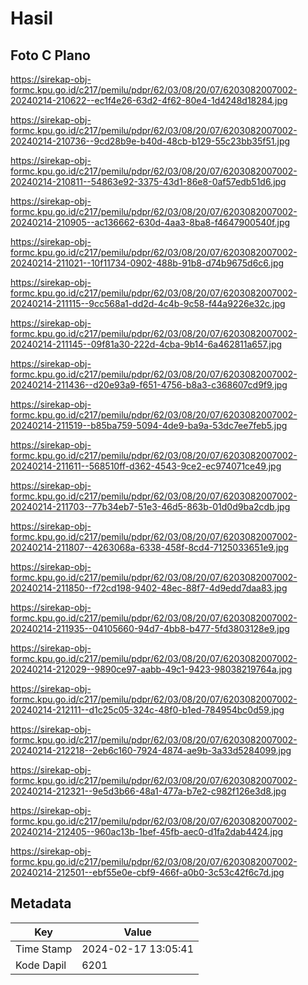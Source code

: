 # Hasil

## Foto C Plano

https://sirekap-obj-formc.kpu.go.id/c217/pemilu/pdpr/62/03/08/20/07/6203082007002-20240214-210622--ec1f4e26-63d2-4f62-80e4-1d4248d18284.jpg

https://sirekap-obj-formc.kpu.go.id/c217/pemilu/pdpr/62/03/08/20/07/6203082007002-20240214-210736--9cd28b9e-b40d-48cb-b129-55c23bb35f51.jpg

https://sirekap-obj-formc.kpu.go.id/c217/pemilu/pdpr/62/03/08/20/07/6203082007002-20240214-210811--54863e92-3375-43d1-86e8-0af57edb51d6.jpg

https://sirekap-obj-formc.kpu.go.id/c217/pemilu/pdpr/62/03/08/20/07/6203082007002-20240214-210905--ac136662-630d-4aa3-8ba8-f4647900540f.jpg

https://sirekap-obj-formc.kpu.go.id/c217/pemilu/pdpr/62/03/08/20/07/6203082007002-20240214-211021--10f11734-0902-488b-91b8-d74b9675d6c6.jpg

https://sirekap-obj-formc.kpu.go.id/c217/pemilu/pdpr/62/03/08/20/07/6203082007002-20240214-211115--9cc568a1-dd2d-4c4b-9c58-f44a9226e32c.jpg

https://sirekap-obj-formc.kpu.go.id/c217/pemilu/pdpr/62/03/08/20/07/6203082007002-20240214-211145--09f81a30-222d-4cba-9b14-6a462811a657.jpg

https://sirekap-obj-formc.kpu.go.id/c217/pemilu/pdpr/62/03/08/20/07/6203082007002-20240214-211436--d20e93a9-f651-4756-b8a3-c368607cd9f9.jpg

https://sirekap-obj-formc.kpu.go.id/c217/pemilu/pdpr/62/03/08/20/07/6203082007002-20240214-211519--b85ba759-5094-4de9-ba9a-53dc7ee7feb5.jpg

https://sirekap-obj-formc.kpu.go.id/c217/pemilu/pdpr/62/03/08/20/07/6203082007002-20240214-211611--568510ff-d362-4543-9ce2-ec974071ce49.jpg

https://sirekap-obj-formc.kpu.go.id/c217/pemilu/pdpr/62/03/08/20/07/6203082007002-20240214-211703--77b34eb7-51e3-46d5-863b-01d0d9ba2cdb.jpg

https://sirekap-obj-formc.kpu.go.id/c217/pemilu/pdpr/62/03/08/20/07/6203082007002-20240214-211807--4263068a-6338-458f-8cd4-7125033651e9.jpg

https://sirekap-obj-formc.kpu.go.id/c217/pemilu/pdpr/62/03/08/20/07/6203082007002-20240214-211850--f72cd198-9402-48ec-88f7-4d9edd7daa83.jpg

https://sirekap-obj-formc.kpu.go.id/c217/pemilu/pdpr/62/03/08/20/07/6203082007002-20240214-211935--04105660-94d7-4bb8-b477-5fd3803128e9.jpg

https://sirekap-obj-formc.kpu.go.id/c217/pemilu/pdpr/62/03/08/20/07/6203082007002-20240214-212029--9890ce97-aabb-49c1-9423-98038219764a.jpg

https://sirekap-obj-formc.kpu.go.id/c217/pemilu/pdpr/62/03/08/20/07/6203082007002-20240214-212111--d1c25c05-324c-48f0-b1ed-784954bc0d59.jpg

https://sirekap-obj-formc.kpu.go.id/c217/pemilu/pdpr/62/03/08/20/07/6203082007002-20240214-212218--2eb6c160-7924-4874-ae9b-3a33d5284099.jpg

https://sirekap-obj-formc.kpu.go.id/c217/pemilu/pdpr/62/03/08/20/07/6203082007002-20240214-212321--9e5d3b66-48a1-477a-b7e2-c982f126e3d8.jpg

https://sirekap-obj-formc.kpu.go.id/c217/pemilu/pdpr/62/03/08/20/07/6203082007002-20240214-212405--960ac13b-1bef-45fb-aec0-d1fa2dab4424.jpg

https://sirekap-obj-formc.kpu.go.id/c217/pemilu/pdpr/62/03/08/20/07/6203082007002-20240214-212501--ebf55e0e-cbf9-466f-a0b0-3c53c42f6c7d.jpg


## Metadata

| Key        | Value               |
| ---------- | ------------------- |
| Time Stamp | 2024-02-17 13:05:41 |
| Kode Dapil | 6201                |



